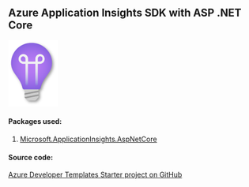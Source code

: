 ## Azure Application Insights SDK with ASP .NET Core

![application-insights.png](/images/application-insights.png?raw=true)

#### Packages used:
1. [Microsoft.ApplicationInsights.AspNetCore](https://www.nuget.org/packages/Microsoft.ApplicationInsights.AspNetCore)

#### Source code:

[Azure Developer Templates Starter project on GitHub](https://github.com/Daniel-Krzyczkowski/AzureDeveloperTemplates/tree/feature/azure-web-api-starter-project/src/azure-asp-net-core-starter-template/AzureDeveloperTemplates.Starter)

